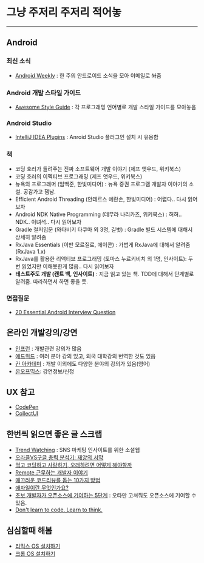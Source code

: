 # 그냥 주저리 주저리 적어놓

****

## Android 
### 최신 소식
 * [Android Weekly][android-weekly] : 한 주의 안드로이드 소식을 모아 이메일로 쏴줌
### Android 개발 스타일 가이드
 * [Awesome Style Guide][awesome-style-guide] : 각 프로그래밍 언어별로 개발 스타일 가이드를 모아놓음
### Android Studio
 * [IntelliJ IDEA Plugins][intellij-idea-plugins] : Anroid Studio 플러그인 설치 시 유용함
### 책
 * 코딩 호러가 들려주는 진짜 소프트웨어 개발 이야기 (제프 앳우드, 위키북스)
 * 코딩 호러의 이펙티브 프로그래밍 (제프 앳우드, 위키북스)
 * 뉴욕의 프로그래머 (임백준, 한빛미디어) : 뉴욕 증권 프로그램 개발자 이야기의 소설. 공감가고 잼남.
 * Efficient Android Threading (안데르스 예란손, 한빛미디어) : 어렵다.. 다시 읽어보자
 * Android NDK Native Programming (데무라 나리카즈, 위키북스) : 허허.. NDK.. 이녀석.. 다시 읽어보자
 * Gradle 철저입문 (와타비키 타쿠마 외 3명, 길벗) : Gradle 빌드 시스템에 대해서 상세히 알려줌
 * RxJava Essentials (이반 모르질로, 에이콘) : 가볍게 RxJava에 대해서 알려줌(RxJava 1.x)
 * RxJava를 활용한 리액티브 프로그래밍 (토마스 누르키비치 외 1명, 인사이트): 두번 읽었지만 이해못한게 많음.. 다시 읽어보자
 * **테스트주도 개발 (캔트 백, 인사이트)** : 지금 읽고 있는 책. TDD에 대해서 단계별로 알려줌. 따라하면서 하면 좋을 듯.
### 면접질문
 * [20 Essential Android Interview Question][android-interview-question-20]
 
## 온라인 개발강의/강연
 * [인프런][inf-learn] : 개발관련 강의가 많음
 * [에드위드][edwith] : 여러 분야 강의 있고, 외국 대학강의 번역한 것도 있음
 * [칸 아카데미][khan-academy] : 개발 이외에도 다양한 분야의 강의가 있음(영어)
 * [온오프믹스][on-off-mix]: 강연정보/신청

## UX 참고
 * [CodePen][code-pen]
 * [CollectUI][collect-ui]
 
## 한번씩 읽으면 좋은 글 스크랩
 * [Trend Watching][trend-waching] : SNS 마케팅 인사이트를 위한 소셜웹
 * [오라클VS구글 총력 분석기: 재앙의 서막][google-vs-oracle]
 * [먹고 코딩하고 사랑하기, 오래하려면 어떻게 해야할까][ksug]
 * [Remote 근무하는 개발자 이야기][remote-worker]
 * [매끄러운 코드리뷰를 돕는 10가지 방법][code-review-10]
 * [애자일이란 무엇인가요?][what-is-agile]
 * [초보 개발자가 오픈소스에 기여하는 5단계][how-contribute-opensource] : 오타만 고쳐줘도 오픈소스에 기여할 수 있음.
 * [Don't learn to code. Learn to think.][learn-to-think] 
  
## 심심할때 해봄
 * [리믹스 OS 설치하기][remix-os]
 * [크롬 OS 설치하기][chrome-os]
 
 
 [inf-learn]: https://www.inflearn.com
 [android-weekly]: http://androidweekly.net/
 [awesome-style-guide]: https://github.com/kciter/awesome-style-guide#android
 [code-pen]: http://codepen.io/
 [collect-ui]: http://collectui.com/
 [khan-academy]: https://www.khanacademy.org/computing/computer-programming
 [trend-waching]: https://trendw.kr/
 [on-off-mix]:  http://www.onoffmix.com/
 [intellij-idea-plugins]: https://plugins.jetbrains.com/plugin/7658?pr=idea
 [ksug]: https://jojoldu.tistory.com/24
 [edwith]: https://www.edwith.org
 [remix-os]:http://www.techsuda.com/archives/3700
 [chrome-os]: http://biz.chosun.com/site/data/html_dir/2016/04/18/2016041801496.html
 [remote-worker]: http://www.bloter.net/archives/246523
 [code-review-10]: http://www.bloter.net/archives/238819
 [google-vs-oracle]: http://www.ddanzi.com/ddanziNews/71710315
 [android-interview-question-20]: http://www.toptal.com/android/interview-questions
 [what-is-agile]: https://brunch.co.kr/@insuk/5
 [how-contribute-opensource]: http://www.bloter.net/archives/197960
 [learn-to-think]: https://medium.com/@cookatrice/dont-learn-to-code-learn-to-think-de4c2c774bc4
